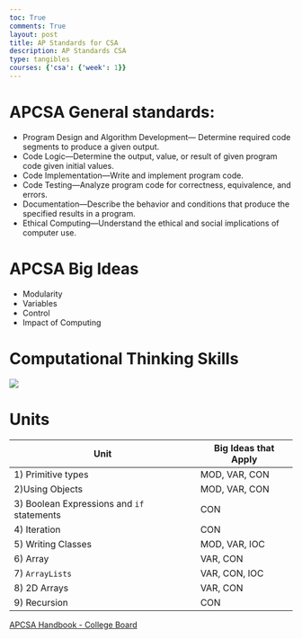 ```yaml
---
toc: True
comments: True
layout: post
title: AP Standards for CSA
description: AP Standards CSA
type: tangibles
courses: {'csa': {'week': 1}}
---
```


# APCSA General standards:

- Program Design and Algorithm Development— Determine required code segments to produce a given output.
- Code Logic—Determine the output, value, or result of given program code given initial values.
- Code Implementation—Write and implement program code.
- Code Testing—Analyze program code for correctness, equivalence, and errors.
- Documentation—Describe the behavior and conditions that produce the specified results in a program.
- Ethical Computing—Understand the ethical and social implications of computer use.

# APCSA Big Ideas
- Modularity
- Variables
- Control
- Impact of Computing

# Computational Thinking Skills
<img src="{{site.baseurl}}/images/CSThinkingSkills.png">

# Units

| Unit      | Big Ideas that Apply |
| ----------- | ----------- |
| 1) Primitive types |  MOD, VAR, CON |
| 2)Using Objects   | MOD, VAR, CON |
| 3) Boolean Expressions and `if` statements | CON |
| 4) Iteration | CON | 
| 5) Writing Classes | MOD, VAR, IOC |
| 6) Array | VAR, CON | 
| 7) `ArrayLists` | VAR, CON, IOC | 
| 8) 2D Arrays | VAR, CON | 
| 9) Recursion | CON | 




[APCSA Handbook - College Board](https://apcentral.collegeboard.org/media/pdf/ap-computer-science-a-course-and-exam-description.pdf)
